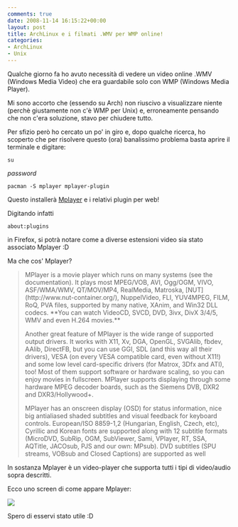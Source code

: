 ```yaml
---
comments: true
date: 2008-11-14 16:15:22+00:00
layout: post
title: ArchLinux e i filmati .WMV per WMP online!
categories:
- ArchLinux
- Unix
---
```


Qualche giorno fa ho avuto necessità di vedere un video online .WMV (Windows Media Video) che era guardabile solo con WMP (Windows Media Player).

Mi sono accorto che (essendo su Arch) non riuscivo a visualizzare niente (perchè giustamente non c'è WMP per Unix) e, erroneamente pensando che non c'era soluzione, stavo per chiudere tutto.

Per sfizio però ho cercato un po' in giro e, dopo qualche ricerca, ho scoperto che per risolvere questo (ora) banalissimo problema basta aprire il terminale e digitare:


`su`



_password_


`pacman -S mplayer mplayer-plugin`



Questo installerà [Mplayer](http://www.mplayerhq.hu/design7/news.html) e i relativi plugin per web!

Digitando infatti


`about:plugins`



in Firefox, si potrà notare come a diverse estensioni video sia stato associato Mplayer :D

Ma che cos' Mplayer?


<blockquote>MPlayer is a movie player which runs on many systems (see the documentation). 	It plays most MPEG/VOB, AVI, Ogg/OGM, VIVO, ASF/WMA/WMV, QT/MOV/MP4, 	RealMedia, Matroska, [NUT](http://www.nut-container.org/), NuppelVideo, 	FLI, YUV4MPEG, FILM, RoQ, PVA files, supported by many native, XAnim, 	and Win32 DLL codecs. **You can watch VideoCD, SVCD, DVD, 3ivx, DivX 3/4/5, WMV 	and even H.264 movies.**

Another great feature of MPlayer is the wide range of supported output 	drivers. It works with X11, Xv, DGA, OpenGL, SVGAlib, fbdev, AAlib, 	DirectFB, but you can use GGI, SDL (and this way all their 	drivers), VESA (on every VESA compatible card, even without X11!) and 	some low level card-specific drivers (for Matrox, 3Dfx and ATI), too! 	Most of them support software or hardware scaling, so you can enjoy movies in 	fullscreen. MPlayer supports displaying through some hardware MPEG 	decoder boards, such as the Siemens DVB, DXR2 and DXR3/Hollywood+.

MPlayer has an onscreen display (OSD) for status information, nice 	big antialiased shaded subtitles and visual feedback for keyboard controls. 	European/ISO 8859-1,2 (Hungarian, English, Czech, etc), Cyrillic and Korean 	fonts are supported along with 12 subtitle formats (MicroDVD, SubRip, OGM, 	SubViewer, Sami, VPlayer, RT, SSA, AQTitle, JACOsub, PJS and our own: MPsub). 	DVD subtitles (SPU streams, VOBsub and Closed Captions) are supported as 	well</blockquote>


In sostanza Mplayer è un video-player che supporta tutti i tipi di video/audio sopra descritti.

Ecco uno screen di come appare Mplayer:

[![](http://www.allfreeportal.com/imghost/thumbs/294010Schermata.png)](http://www.allfreeportal.com/imghost/viewer.php?id=294010Schermata.png)

Spero di esservi stato utile :D
